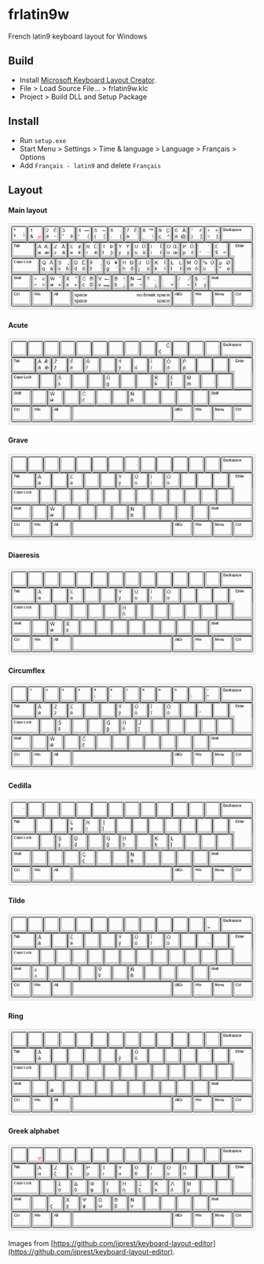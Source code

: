 # frlatin9w

French latin9 keyboard layout for Windows

## Build

* Install [Microsoft Keyboard Layout Creator](https://www.microsoft.com/en-us/download/details.aspx?id=22339).
* File > Load Source File... > frlatin9w.klc
* Project > Build DLL and Setup Package

## Install

* Run `setup.exe`
* Start Menu > Settings > Time & language > Language > Français > Options
* Add `Français - latin9` and delete `Français`

## Layout

#### Main layout

![frlatin9w](images/keyboard-layout.png)

#### Acute

![frlatin9w](images/keyboard-layout-acute.png)

#### Grave

![frlatin9w](images/keyboard-layout-grave.png)

#### Diaeresis

![frlatin9w](images/keyboard-layout-diaeresis.png)

#### Circumflex

![frlatin9w](images/keyboard-layout-circumflex.png)

#### Cedilla

![frlatin9w](images/keyboard-layout-cedilla.png)

#### Tilde

![frlatin9w](images/keyboard-layout-tilde.png)

#### Ring

![frlatin9w](images/keyboard-layout-ring.png)

#### Greek alphabet

![frlatin9w](images/keyboard-layout-greek.png)

Images from [https://github.com/ijprest/keyboard-layout-editor](https://github.com/ijprest/keyboard-layout-editor).
